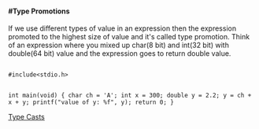 <h4>#Type Promotions</h4>
<p>If we use different types of value in an expression then the  expression promoted to the highest size of value and it's called type promotion. Think of an expression where you mixed up char(8 bit) and int(32 bit) with double(64 bit) value and the expression goes to return double value. </p>

<code>
#include&lt;stdio.h&gt;

int main(void) {
	char ch = 'A';
	int x = 300;
	double y = 2.2;
	y = ch + x + y;
	printf("value of y: %f", y);
	return 0;
}
</code>

<a href="#" class="post pull-right btn btn-sm btn-info" id="type_casts">Type Casts <span class="glyphicon glyphicon-forward"></span></a><br><br><br><br><br>